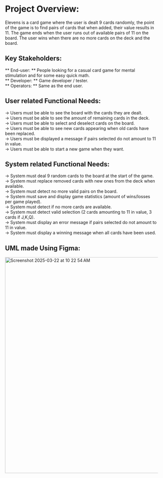 # Project Overview:
  Elevens is a card game where the user is dealt 9 cards randomly, the point of the game is to find pairs of cards that when added, their value results in 11. The game ends when the user     runs out of available pairs of 11 on the board. The user wins when there are no more cards on the deck and the board.
  
## Key Stakeholders:
  ** End-user: ** People looking for a casual card game for mental stimulation and for some easy quick math.  
  ** Developer: ** Game developer / tester.  
  ** Operators: ** Same as the end user.  
  
## User related Functional Needs:
  -> Users must be able to see the board with the cards they are dealt.  
  -> Users must be able to see the amount of remaining cards in the deck.  
  -> Users must be able to select and deselect cards on the board.  
  -> Users must be able to see new cards appearing when old cards have been replaced.  
  -> Users must be displayed a message if pairs selected do not amount to 11 in value.  
  -> Users must be able to start a new game when they want.  
   
## System related Functional Needs:
  -> System must deal 9 random cards to the board at the start of the game.  
  -> System must replace removed cards with new ones from the deck when available.  
  -> System must detect no more valid pairs on the board.  
  -> System must save and display game statistics (amount of wins/losses per game played).  
  -> System must detect if no more cards are available.  
  -> System must detect valid selection (2 cards amounting to 11 in value, 3 cards if J,K,Q).  
  -> System must display an error message if pairs selected do not amount to 11 in value.  
  -> System must display a winning message when all cards have been used.  

## UML made Using Figma:

<img width="710" alt="Screenshot 2025-03-22 at 10 22 54 AM" src="https://github.com/user-attachments/assets/64ec1035-5e37-4b4d-b28a-c3d7c2e11bb8" />

